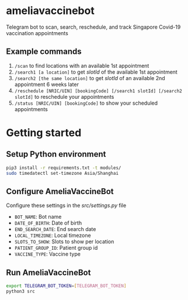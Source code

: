 # ameliavaccinebot
Telegram bot to scan, search, reschedule, and track Singapore Covid-19 vaccination appointments

## Example commands
1. `/scan` to find locations with an available 1st appointment
2. `/search1 [a location]` to get _slotId_ of the available 1st appointment
3. `/search2 [the same location]` to get _slotId_ of an available 2nd appointment 6 weeks later
4. `/reschedule [NRIC/UIN] [bookingCode] [/search1 slotId] [/search2 slotId]` to reschedule your appointments
5. `/status [NRIC/UIN] [bookingCode]` to show your scheduled appointments

# Getting started
## Setup Python environment

```bash
pip3 install -r requirements.txt -t modules/
sudo timedatectl set-timezone Asia/Shanghai
```

## Configure AmeliaVaccineBot
Configure these settings in the _src/settings.py_ file
- `BOT_NAME`: Bot name
- `DATE_OF_BIRTH`: Date of birth
- `END_SEARCH_DATE`: End search date
- `LOCAL_TIMEZONE`: Local timezone
- `SLOTS_TO_SHOW`: Slots to show per location
- `PATIENT_GROUP_ID`: Patient group id
- `VACCINE_TYPE`: Vaccine type

## Run AmeliaVaccineBot

```bash
export TELEGRAM_BOT_TOKEN=[TELEGRAM_BOT_TOKEN]
python3 src
```